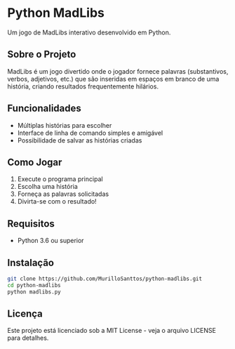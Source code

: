 # Python MadLibs

Um jogo de MadLibs interativo desenvolvido em Python.

## Sobre o Projeto

MadLibs é um jogo divertido onde o jogador fornece palavras (substantivos, verbos, adjetivos, etc.) que são inseridas em espaços em branco de uma história, criando resultados frequentemente hilários.

## Funcionalidades

- Múltiplas histórias para escolher
- Interface de linha de comando simples e amigável
- Possibilidade de salvar as histórias criadas

## Como Jogar

1. Execute o programa principal
2. Escolha uma história
3. Forneça as palavras solicitadas
4. Divirta-se com o resultado!

## Requisitos

- Python 3.6 ou superior

## Instalação

```bash
git clone https://github.com/MurilloSanttos/python-madlibs.git
cd python-madlibs
python madlibs.py
```

## Licença

Este projeto está licenciado sob a MIT License - veja o arquivo LICENSE para detalhes.
